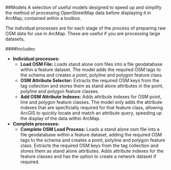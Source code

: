 ##Models
A selection of useful models designed to speed up and simplify the method of processing OpenStreetMap data before displaying it in ArcMap, contained within a toolbox.

The individual processes are for each stage of the process of preparing raw OSM data for use in ArcMap. These are useful if you are processing large datasets,

####Includes:
* **Individual processes:**
    * **Load OSM File:** Loads stand alone osm files into a file geodatabase within a feature dataset. The model adds the required OSM tags to the schema and creates a point, polyline and polygon feature class.
    * **OSM Attribute Selector:** Extracts the required OSM keys from the tag collection and stores them as stand alone attributes in the point, polyline and polygon feature classes.
    * **Add OSM Attribute Indexes:** Adds attribute indexes for OSM point, line and polygon feature classes. The model only adds the attribute indexes that are specficially required for that feature class, allowing ArcGIS to quickly locate and match an attribute query, speeding up the display of the data within ArcMap.
* **Complete processes:**
    * **Complete OSM Load Process:** Loads a stand alone osm file into a file geodatabase within a feature dataset, adding the required OSM tags to the schema and creates a point, polyline and polygon feature class. Extracts the required OSM keys from the tag collection and stores them as stand alone attributes. Adds attribute indexes for the feature classes and has the option to create a network dataset if required.
